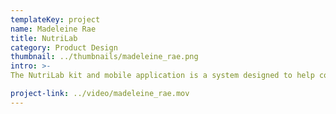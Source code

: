 ```yaml
---
templateKey: project
name: Madeleine Rae
title: NutriLab
category: Product Design
thumbnail: ../thumbnails/madeleine_rae.png
intro: >-
The NutriLab kit and mobile application is a system designed to help combat the growing issue of nutrient deficiency in people. Using micro-technology, I have created a device that has the capabilities to screen for 8 of the most common nutrient deficiencies. This device connects to a mobile application which provides an analysis of the blood sample, in order to allow the user to ensure their nutrient levels are healthy.

project-link: ../video/madeleine_rae.mov
---
```

